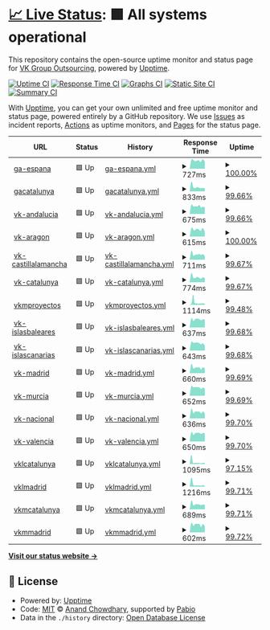 # [📈 Live Status](https://vkgroupoutsourcing.github.io/monitor): <!--live status--> **🟩 All systems operational**

This repository contains the open-source uptime monitor and status page for [VK Group Outsourcing](https://www.vkgroupoutsourcing.com), powered by [Upptime](https://github.com/upptime/upptime).

[![Uptime CI](https://github.com/vkgroupoutsourcing/monitor/workflows/Uptime%20CI/badge.svg)](https://github.com/vkgroupoutsourcing/monitor/actions?query=workflow%3A%22Uptime+CI%22)
[![Response Time CI](https://github.com/vkgroupoutsourcing/monitor/workflows/Response%20Time%20CI/badge.svg)](https://github.com/vkgroupoutsourcing/monitor/actions?query=workflow%3A%22Response+Time+CI%22)
[![Graphs CI](https://github.com/vkgroupoutsourcing/monitor/workflows/Graphs%20CI/badge.svg)](https://github.com/vkgroupoutsourcing/monitor/actions?query=workflow%3A%22Graphs+CI%22)
[![Static Site CI](https://github.com/vkgroupoutsourcing/monitor/workflows/Static%20Site%20CI/badge.svg)](https://github.com/vkgroupoutsourcing/monitor/actions?query=workflow%3A%22Static+Site+CI%22)
[![Summary CI](https://github.com/vkgroupoutsourcing/monitor/workflows/Summary%20CI/badge.svg)](https://github.com/vkgroupoutsourcing/monitor/actions?query=workflow%3A%22Summary+CI%22)

With [Upptime](https://upptime.js.org), you can get your own unlimited and free uptime monitor and status page, powered entirely by a GitHub repository. We use [Issues](https://github.com/vkgroupoutsourcing/monitor/issues) as incident reports, [Actions](https://github.com/vkgroupoutsourcing/monitor/actions) as uptime monitors, and [Pages](https://vkgroupoutsourcing.github.io/monitor) for the status page.

<!--start: status pages-->
<!-- This summary is generated by Upptime (https://github.com/upptime/upptime) -->
<!-- Do not edit this manually, your changes will be overwritten -->
<!-- prettier-ignore -->
| URL | Status | History | Response Time | Uptime |
| --- | ------ | ------- | ------------- | ------ |
| <img alt="" src="https://icons.duckduckgo.com/ip3/vkgroup.ga-espana.es.ico" height="13"> [ga-espana](https://vkgroup.ga-espana.es) | 🟩 Up | [ga-espana.yml](https://github.com/vkgroupoutsourcing/monitor/commits/HEAD/history/ga-espana.yml) | <details><summary><img alt="Response time graph" src="./graphs/ga-espana/response-time-week.png" height="20"> 727ms</summary><br><a href="https://vkgroupoutsourcing.github.io/monitor/history/ga-espana"><img alt="Response time 764" src="https://img.shields.io/endpoint?url=https%3A%2F%2Fraw.githubusercontent.com%2Fvkgroupoutsourcing%2Fmonitor%2FHEAD%2Fapi%2Fga-espana%2Fresponse-time.json"></a><br><a href="https://vkgroupoutsourcing.github.io/monitor/history/ga-espana"><img alt="24-hour response time 635" src="https://img.shields.io/endpoint?url=https%3A%2F%2Fraw.githubusercontent.com%2Fvkgroupoutsourcing%2Fmonitor%2FHEAD%2Fapi%2Fga-espana%2Fresponse-time-day.json"></a><br><a href="https://vkgroupoutsourcing.github.io/monitor/history/ga-espana"><img alt="7-day response time 727" src="https://img.shields.io/endpoint?url=https%3A%2F%2Fraw.githubusercontent.com%2Fvkgroupoutsourcing%2Fmonitor%2FHEAD%2Fapi%2Fga-espana%2Fresponse-time-week.json"></a><br><a href="https://vkgroupoutsourcing.github.io/monitor/history/ga-espana"><img alt="30-day response time 749" src="https://img.shields.io/endpoint?url=https%3A%2F%2Fraw.githubusercontent.com%2Fvkgroupoutsourcing%2Fmonitor%2FHEAD%2Fapi%2Fga-espana%2Fresponse-time-month.json"></a><br><a href="https://vkgroupoutsourcing.github.io/monitor/history/ga-espana"><img alt="1-year response time 764" src="https://img.shields.io/endpoint?url=https%3A%2F%2Fraw.githubusercontent.com%2Fvkgroupoutsourcing%2Fmonitor%2FHEAD%2Fapi%2Fga-espana%2Fresponse-time-year.json"></a></details> | <details><summary><a href="https://vkgroupoutsourcing.github.io/monitor/history/ga-espana">100.00%</a></summary><a href="https://vkgroupoutsourcing.github.io/monitor/history/ga-espana"><img alt="All-time uptime 100.00%" src="https://img.shields.io/endpoint?url=https%3A%2F%2Fraw.githubusercontent.com%2Fvkgroupoutsourcing%2Fmonitor%2FHEAD%2Fapi%2Fga-espana%2Fuptime.json"></a><br><a href="https://vkgroupoutsourcing.github.io/monitor/history/ga-espana"><img alt="24-hour uptime 100.00%" src="https://img.shields.io/endpoint?url=https%3A%2F%2Fraw.githubusercontent.com%2Fvkgroupoutsourcing%2Fmonitor%2FHEAD%2Fapi%2Fga-espana%2Fuptime-day.json"></a><br><a href="https://vkgroupoutsourcing.github.io/monitor/history/ga-espana"><img alt="7-day uptime 100.00%" src="https://img.shields.io/endpoint?url=https%3A%2F%2Fraw.githubusercontent.com%2Fvkgroupoutsourcing%2Fmonitor%2FHEAD%2Fapi%2Fga-espana%2Fuptime-week.json"></a><br><a href="https://vkgroupoutsourcing.github.io/monitor/history/ga-espana"><img alt="30-day uptime 100.00%" src="https://img.shields.io/endpoint?url=https%3A%2F%2Fraw.githubusercontent.com%2Fvkgroupoutsourcing%2Fmonitor%2FHEAD%2Fapi%2Fga-espana%2Fuptime-month.json"></a><br><a href="https://vkgroupoutsourcing.github.io/monitor/history/ga-espana"><img alt="1-year uptime 100.00%" src="https://img.shields.io/endpoint?url=https%3A%2F%2Fraw.githubusercontent.com%2Fvkgroupoutsourcing%2Fmonitor%2FHEAD%2Fapi%2Fga-espana%2Fuptime-year.json"></a></details>
| <img alt="" src="https://icons.duckduckgo.com/ip3/vkgroup.gacatalunya.es.ico" height="13"> [gacatalunya](https://vkgroup.gacatalunya.es) | 🟩 Up | [gacatalunya.yml](https://github.com/vkgroupoutsourcing/monitor/commits/HEAD/history/gacatalunya.yml) | <details><summary><img alt="Response time graph" src="./graphs/gacatalunya/response-time-week.png" height="20"> 833ms</summary><br><a href="https://vkgroupoutsourcing.github.io/monitor/history/gacatalunya"><img alt="Response time 682" src="https://img.shields.io/endpoint?url=https%3A%2F%2Fraw.githubusercontent.com%2Fvkgroupoutsourcing%2Fmonitor%2FHEAD%2Fapi%2Fgacatalunya%2Fresponse-time.json"></a><br><a href="https://vkgroupoutsourcing.github.io/monitor/history/gacatalunya"><img alt="24-hour response time 574" src="https://img.shields.io/endpoint?url=https%3A%2F%2Fraw.githubusercontent.com%2Fvkgroupoutsourcing%2Fmonitor%2FHEAD%2Fapi%2Fgacatalunya%2Fresponse-time-day.json"></a><br><a href="https://vkgroupoutsourcing.github.io/monitor/history/gacatalunya"><img alt="7-day response time 833" src="https://img.shields.io/endpoint?url=https%3A%2F%2Fraw.githubusercontent.com%2Fvkgroupoutsourcing%2Fmonitor%2FHEAD%2Fapi%2Fgacatalunya%2Fresponse-time-week.json"></a><br><a href="https://vkgroupoutsourcing.github.io/monitor/history/gacatalunya"><img alt="30-day response time 671" src="https://img.shields.io/endpoint?url=https%3A%2F%2Fraw.githubusercontent.com%2Fvkgroupoutsourcing%2Fmonitor%2FHEAD%2Fapi%2Fgacatalunya%2Fresponse-time-month.json"></a><br><a href="https://vkgroupoutsourcing.github.io/monitor/history/gacatalunya"><img alt="1-year response time 682" src="https://img.shields.io/endpoint?url=https%3A%2F%2Fraw.githubusercontent.com%2Fvkgroupoutsourcing%2Fmonitor%2FHEAD%2Fapi%2Fgacatalunya%2Fresponse-time-year.json"></a></details> | <details><summary><a href="https://vkgroupoutsourcing.github.io/monitor/history/gacatalunya">99.66%</a></summary><a href="https://vkgroupoutsourcing.github.io/monitor/history/gacatalunya"><img alt="All-time uptime 93.04%" src="https://img.shields.io/endpoint?url=https%3A%2F%2Fraw.githubusercontent.com%2Fvkgroupoutsourcing%2Fmonitor%2FHEAD%2Fapi%2Fgacatalunya%2Fuptime.json"></a><br><a href="https://vkgroupoutsourcing.github.io/monitor/history/gacatalunya"><img alt="24-hour uptime 100.00%" src="https://img.shields.io/endpoint?url=https%3A%2F%2Fraw.githubusercontent.com%2Fvkgroupoutsourcing%2Fmonitor%2FHEAD%2Fapi%2Fgacatalunya%2Fuptime-day.json"></a><br><a href="https://vkgroupoutsourcing.github.io/monitor/history/gacatalunya"><img alt="7-day uptime 99.66%" src="https://img.shields.io/endpoint?url=https%3A%2F%2Fraw.githubusercontent.com%2Fvkgroupoutsourcing%2Fmonitor%2FHEAD%2Fapi%2Fgacatalunya%2Fuptime-week.json"></a><br><a href="https://vkgroupoutsourcing.github.io/monitor/history/gacatalunya"><img alt="30-day uptime 99.92%" src="https://img.shields.io/endpoint?url=https%3A%2F%2Fraw.githubusercontent.com%2Fvkgroupoutsourcing%2Fmonitor%2FHEAD%2Fapi%2Fgacatalunya%2Fuptime-month.json"></a><br><a href="https://vkgroupoutsourcing.github.io/monitor/history/gacatalunya"><img alt="1-year uptime 93.04%" src="https://img.shields.io/endpoint?url=https%3A%2F%2Fraw.githubusercontent.com%2Fvkgroupoutsourcing%2Fmonitor%2FHEAD%2Fapi%2Fgacatalunya%2Fuptime-year.json"></a></details>
| <img alt="" src="https://icons.duckduckgo.com/ip3/vkgroup.vk-andalucia.es.ico" height="13"> [vk-andalucia](https://vkgroup.vk-andalucia.es) | 🟩 Up | [vk-andalucia.yml](https://github.com/vkgroupoutsourcing/monitor/commits/HEAD/history/vk-andalucia.yml) | <details><summary><img alt="Response time graph" src="./graphs/vk-andalucia/response-time-week.png" height="20"> 675ms</summary><br><a href="https://vkgroupoutsourcing.github.io/monitor/history/vk-andalucia"><img alt="Response time 662" src="https://img.shields.io/endpoint?url=https%3A%2F%2Fraw.githubusercontent.com%2Fvkgroupoutsourcing%2Fmonitor%2FHEAD%2Fapi%2Fvk-andalucia%2Fresponse-time.json"></a><br><a href="https://vkgroupoutsourcing.github.io/monitor/history/vk-andalucia"><img alt="24-hour response time 567" src="https://img.shields.io/endpoint?url=https%3A%2F%2Fraw.githubusercontent.com%2Fvkgroupoutsourcing%2Fmonitor%2FHEAD%2Fapi%2Fvk-andalucia%2Fresponse-time-day.json"></a><br><a href="https://vkgroupoutsourcing.github.io/monitor/history/vk-andalucia"><img alt="7-day response time 675" src="https://img.shields.io/endpoint?url=https%3A%2F%2Fraw.githubusercontent.com%2Fvkgroupoutsourcing%2Fmonitor%2FHEAD%2Fapi%2Fvk-andalucia%2Fresponse-time-week.json"></a><br><a href="https://vkgroupoutsourcing.github.io/monitor/history/vk-andalucia"><img alt="30-day response time 608" src="https://img.shields.io/endpoint?url=https%3A%2F%2Fraw.githubusercontent.com%2Fvkgroupoutsourcing%2Fmonitor%2FHEAD%2Fapi%2Fvk-andalucia%2Fresponse-time-month.json"></a><br><a href="https://vkgroupoutsourcing.github.io/monitor/history/vk-andalucia"><img alt="1-year response time 662" src="https://img.shields.io/endpoint?url=https%3A%2F%2Fraw.githubusercontent.com%2Fvkgroupoutsourcing%2Fmonitor%2FHEAD%2Fapi%2Fvk-andalucia%2Fresponse-time-year.json"></a></details> | <details><summary><a href="https://vkgroupoutsourcing.github.io/monitor/history/vk-andalucia">99.66%</a></summary><a href="https://vkgroupoutsourcing.github.io/monitor/history/vk-andalucia"><img alt="All-time uptime 93.07%" src="https://img.shields.io/endpoint?url=https%3A%2F%2Fraw.githubusercontent.com%2Fvkgroupoutsourcing%2Fmonitor%2FHEAD%2Fapi%2Fvk-andalucia%2Fuptime.json"></a><br><a href="https://vkgroupoutsourcing.github.io/monitor/history/vk-andalucia"><img alt="24-hour uptime 100.00%" src="https://img.shields.io/endpoint?url=https%3A%2F%2Fraw.githubusercontent.com%2Fvkgroupoutsourcing%2Fmonitor%2FHEAD%2Fapi%2Fvk-andalucia%2Fuptime-day.json"></a><br><a href="https://vkgroupoutsourcing.github.io/monitor/history/vk-andalucia"><img alt="7-day uptime 99.66%" src="https://img.shields.io/endpoint?url=https%3A%2F%2Fraw.githubusercontent.com%2Fvkgroupoutsourcing%2Fmonitor%2FHEAD%2Fapi%2Fvk-andalucia%2Fuptime-week.json"></a><br><a href="https://vkgroupoutsourcing.github.io/monitor/history/vk-andalucia"><img alt="30-day uptime 99.92%" src="https://img.shields.io/endpoint?url=https%3A%2F%2Fraw.githubusercontent.com%2Fvkgroupoutsourcing%2Fmonitor%2FHEAD%2Fapi%2Fvk-andalucia%2Fuptime-month.json"></a><br><a href="https://vkgroupoutsourcing.github.io/monitor/history/vk-andalucia"><img alt="1-year uptime 93.07%" src="https://img.shields.io/endpoint?url=https%3A%2F%2Fraw.githubusercontent.com%2Fvkgroupoutsourcing%2Fmonitor%2FHEAD%2Fapi%2Fvk-andalucia%2Fuptime-year.json"></a></details>
| <img alt="" src="https://icons.duckduckgo.com/ip3/vkgroup.vk-aragon.es.ico" height="13"> [vk-aragon](https://vkgroup.vk-aragon.es) | 🟩 Up | [vk-aragon.yml](https://github.com/vkgroupoutsourcing/monitor/commits/HEAD/history/vk-aragon.yml) | <details><summary><img alt="Response time graph" src="./graphs/vk-aragon/response-time-week.png" height="20"> 615ms</summary><br><a href="https://vkgroupoutsourcing.github.io/monitor/history/vk-aragon"><img alt="Response time 691" src="https://img.shields.io/endpoint?url=https%3A%2F%2Fraw.githubusercontent.com%2Fvkgroupoutsourcing%2Fmonitor%2FHEAD%2Fapi%2Fvk-aragon%2Fresponse-time.json"></a><br><a href="https://vkgroupoutsourcing.github.io/monitor/history/vk-aragon"><img alt="24-hour response time 406" src="https://img.shields.io/endpoint?url=https%3A%2F%2Fraw.githubusercontent.com%2Fvkgroupoutsourcing%2Fmonitor%2FHEAD%2Fapi%2Fvk-aragon%2Fresponse-time-day.json"></a><br><a href="https://vkgroupoutsourcing.github.io/monitor/history/vk-aragon"><img alt="7-day response time 615" src="https://img.shields.io/endpoint?url=https%3A%2F%2Fraw.githubusercontent.com%2Fvkgroupoutsourcing%2Fmonitor%2FHEAD%2Fapi%2Fvk-aragon%2Fresponse-time-week.json"></a><br><a href="https://vkgroupoutsourcing.github.io/monitor/history/vk-aragon"><img alt="30-day response time 588" src="https://img.shields.io/endpoint?url=https%3A%2F%2Fraw.githubusercontent.com%2Fvkgroupoutsourcing%2Fmonitor%2FHEAD%2Fapi%2Fvk-aragon%2Fresponse-time-month.json"></a><br><a href="https://vkgroupoutsourcing.github.io/monitor/history/vk-aragon"><img alt="1-year response time 691" src="https://img.shields.io/endpoint?url=https%3A%2F%2Fraw.githubusercontent.com%2Fvkgroupoutsourcing%2Fmonitor%2FHEAD%2Fapi%2Fvk-aragon%2Fresponse-time-year.json"></a></details> | <details><summary><a href="https://vkgroupoutsourcing.github.io/monitor/history/vk-aragon">100.00%</a></summary><a href="https://vkgroupoutsourcing.github.io/monitor/history/vk-aragon"><img alt="All-time uptime 100.00%" src="https://img.shields.io/endpoint?url=https%3A%2F%2Fraw.githubusercontent.com%2Fvkgroupoutsourcing%2Fmonitor%2FHEAD%2Fapi%2Fvk-aragon%2Fuptime.json"></a><br><a href="https://vkgroupoutsourcing.github.io/monitor/history/vk-aragon"><img alt="24-hour uptime 100.00%" src="https://img.shields.io/endpoint?url=https%3A%2F%2Fraw.githubusercontent.com%2Fvkgroupoutsourcing%2Fmonitor%2FHEAD%2Fapi%2Fvk-aragon%2Fuptime-day.json"></a><br><a href="https://vkgroupoutsourcing.github.io/monitor/history/vk-aragon"><img alt="7-day uptime 100.00%" src="https://img.shields.io/endpoint?url=https%3A%2F%2Fraw.githubusercontent.com%2Fvkgroupoutsourcing%2Fmonitor%2FHEAD%2Fapi%2Fvk-aragon%2Fuptime-week.json"></a><br><a href="https://vkgroupoutsourcing.github.io/monitor/history/vk-aragon"><img alt="30-day uptime 100.00%" src="https://img.shields.io/endpoint?url=https%3A%2F%2Fraw.githubusercontent.com%2Fvkgroupoutsourcing%2Fmonitor%2FHEAD%2Fapi%2Fvk-aragon%2Fuptime-month.json"></a><br><a href="https://vkgroupoutsourcing.github.io/monitor/history/vk-aragon"><img alt="1-year uptime 100.00%" src="https://img.shields.io/endpoint?url=https%3A%2F%2Fraw.githubusercontent.com%2Fvkgroupoutsourcing%2Fmonitor%2FHEAD%2Fapi%2Fvk-aragon%2Fuptime-year.json"></a></details>
| <img alt="" src="https://icons.duckduckgo.com/ip3/vkgroup.vk-castillalamancha.es.ico" height="13"> [vk-castillalamancha](https://vkgroup.vk-castillalamancha.es) | 🟩 Up | [vk-castillalamancha.yml](https://github.com/vkgroupoutsourcing/monitor/commits/HEAD/history/vk-castillalamancha.yml) | <details><summary><img alt="Response time graph" src="./graphs/vk-castillalamancha/response-time-week.png" height="20"> 711ms</summary><br><a href="https://vkgroupoutsourcing.github.io/monitor/history/vk-castillalamancha"><img alt="Response time 676" src="https://img.shields.io/endpoint?url=https%3A%2F%2Fraw.githubusercontent.com%2Fvkgroupoutsourcing%2Fmonitor%2FHEAD%2Fapi%2Fvk-castillalamancha%2Fresponse-time.json"></a><br><a href="https://vkgroupoutsourcing.github.io/monitor/history/vk-castillalamancha"><img alt="24-hour response time 411" src="https://img.shields.io/endpoint?url=https%3A%2F%2Fraw.githubusercontent.com%2Fvkgroupoutsourcing%2Fmonitor%2FHEAD%2Fapi%2Fvk-castillalamancha%2Fresponse-time-day.json"></a><br><a href="https://vkgroupoutsourcing.github.io/monitor/history/vk-castillalamancha"><img alt="7-day response time 711" src="https://img.shields.io/endpoint?url=https%3A%2F%2Fraw.githubusercontent.com%2Fvkgroupoutsourcing%2Fmonitor%2FHEAD%2Fapi%2Fvk-castillalamancha%2Fresponse-time-week.json"></a><br><a href="https://vkgroupoutsourcing.github.io/monitor/history/vk-castillalamancha"><img alt="30-day response time 613" src="https://img.shields.io/endpoint?url=https%3A%2F%2Fraw.githubusercontent.com%2Fvkgroupoutsourcing%2Fmonitor%2FHEAD%2Fapi%2Fvk-castillalamancha%2Fresponse-time-month.json"></a><br><a href="https://vkgroupoutsourcing.github.io/monitor/history/vk-castillalamancha"><img alt="1-year response time 676" src="https://img.shields.io/endpoint?url=https%3A%2F%2Fraw.githubusercontent.com%2Fvkgroupoutsourcing%2Fmonitor%2FHEAD%2Fapi%2Fvk-castillalamancha%2Fresponse-time-year.json"></a></details> | <details><summary><a href="https://vkgroupoutsourcing.github.io/monitor/history/vk-castillalamancha">99.67%</a></summary><a href="https://vkgroupoutsourcing.github.io/monitor/history/vk-castillalamancha"><img alt="All-time uptime 93.07%" src="https://img.shields.io/endpoint?url=https%3A%2F%2Fraw.githubusercontent.com%2Fvkgroupoutsourcing%2Fmonitor%2FHEAD%2Fapi%2Fvk-castillalamancha%2Fuptime.json"></a><br><a href="https://vkgroupoutsourcing.github.io/monitor/history/vk-castillalamancha"><img alt="24-hour uptime 100.00%" src="https://img.shields.io/endpoint?url=https%3A%2F%2Fraw.githubusercontent.com%2Fvkgroupoutsourcing%2Fmonitor%2FHEAD%2Fapi%2Fvk-castillalamancha%2Fuptime-day.json"></a><br><a href="https://vkgroupoutsourcing.github.io/monitor/history/vk-castillalamancha"><img alt="7-day uptime 99.67%" src="https://img.shields.io/endpoint?url=https%3A%2F%2Fraw.githubusercontent.com%2Fvkgroupoutsourcing%2Fmonitor%2FHEAD%2Fapi%2Fvk-castillalamancha%2Fuptime-week.json"></a><br><a href="https://vkgroupoutsourcing.github.io/monitor/history/vk-castillalamancha"><img alt="30-day uptime 99.92%" src="https://img.shields.io/endpoint?url=https%3A%2F%2Fraw.githubusercontent.com%2Fvkgroupoutsourcing%2Fmonitor%2FHEAD%2Fapi%2Fvk-castillalamancha%2Fuptime-month.json"></a><br><a href="https://vkgroupoutsourcing.github.io/monitor/history/vk-castillalamancha"><img alt="1-year uptime 93.07%" src="https://img.shields.io/endpoint?url=https%3A%2F%2Fraw.githubusercontent.com%2Fvkgroupoutsourcing%2Fmonitor%2FHEAD%2Fapi%2Fvk-castillalamancha%2Fuptime-year.json"></a></details>
| <img alt="" src="https://icons.duckduckgo.com/ip3/vkgroup.vk-catalunya.es.ico" height="13"> [vk-catalunya](https://vkgroup.vk-catalunya.es) | 🟩 Up | [vk-catalunya.yml](https://github.com/vkgroupoutsourcing/monitor/commits/HEAD/history/vk-catalunya.yml) | <details><summary><img alt="Response time graph" src="./graphs/vk-catalunya/response-time-week.png" height="20"> 774ms</summary><br><a href="https://vkgroupoutsourcing.github.io/monitor/history/vk-catalunya"><img alt="Response time 686" src="https://img.shields.io/endpoint?url=https%3A%2F%2Fraw.githubusercontent.com%2Fvkgroupoutsourcing%2Fmonitor%2FHEAD%2Fapi%2Fvk-catalunya%2Fresponse-time.json"></a><br><a href="https://vkgroupoutsourcing.github.io/monitor/history/vk-catalunya"><img alt="24-hour response time 582" src="https://img.shields.io/endpoint?url=https%3A%2F%2Fraw.githubusercontent.com%2Fvkgroupoutsourcing%2Fmonitor%2FHEAD%2Fapi%2Fvk-catalunya%2Fresponse-time-day.json"></a><br><a href="https://vkgroupoutsourcing.github.io/monitor/history/vk-catalunya"><img alt="7-day response time 774" src="https://img.shields.io/endpoint?url=https%3A%2F%2Fraw.githubusercontent.com%2Fvkgroupoutsourcing%2Fmonitor%2FHEAD%2Fapi%2Fvk-catalunya%2Fresponse-time-week.json"></a><br><a href="https://vkgroupoutsourcing.github.io/monitor/history/vk-catalunya"><img alt="30-day response time 626" src="https://img.shields.io/endpoint?url=https%3A%2F%2Fraw.githubusercontent.com%2Fvkgroupoutsourcing%2Fmonitor%2FHEAD%2Fapi%2Fvk-catalunya%2Fresponse-time-month.json"></a><br><a href="https://vkgroupoutsourcing.github.io/monitor/history/vk-catalunya"><img alt="1-year response time 686" src="https://img.shields.io/endpoint?url=https%3A%2F%2Fraw.githubusercontent.com%2Fvkgroupoutsourcing%2Fmonitor%2FHEAD%2Fapi%2Fvk-catalunya%2Fresponse-time-year.json"></a></details> | <details><summary><a href="https://vkgroupoutsourcing.github.io/monitor/history/vk-catalunya">99.67%</a></summary><a href="https://vkgroupoutsourcing.github.io/monitor/history/vk-catalunya"><img alt="All-time uptime 95.82%" src="https://img.shields.io/endpoint?url=https%3A%2F%2Fraw.githubusercontent.com%2Fvkgroupoutsourcing%2Fmonitor%2FHEAD%2Fapi%2Fvk-catalunya%2Fuptime.json"></a><br><a href="https://vkgroupoutsourcing.github.io/monitor/history/vk-catalunya"><img alt="24-hour uptime 100.00%" src="https://img.shields.io/endpoint?url=https%3A%2F%2Fraw.githubusercontent.com%2Fvkgroupoutsourcing%2Fmonitor%2FHEAD%2Fapi%2Fvk-catalunya%2Fuptime-day.json"></a><br><a href="https://vkgroupoutsourcing.github.io/monitor/history/vk-catalunya"><img alt="7-day uptime 99.67%" src="https://img.shields.io/endpoint?url=https%3A%2F%2Fraw.githubusercontent.com%2Fvkgroupoutsourcing%2Fmonitor%2FHEAD%2Fapi%2Fvk-catalunya%2Fuptime-week.json"></a><br><a href="https://vkgroupoutsourcing.github.io/monitor/history/vk-catalunya"><img alt="30-day uptime 99.59%" src="https://img.shields.io/endpoint?url=https%3A%2F%2Fraw.githubusercontent.com%2Fvkgroupoutsourcing%2Fmonitor%2FHEAD%2Fapi%2Fvk-catalunya%2Fuptime-month.json"></a><br><a href="https://vkgroupoutsourcing.github.io/monitor/history/vk-catalunya"><img alt="1-year uptime 95.82%" src="https://img.shields.io/endpoint?url=https%3A%2F%2Fraw.githubusercontent.com%2Fvkgroupoutsourcing%2Fmonitor%2FHEAD%2Fapi%2Fvk-catalunya%2Fuptime-year.json"></a></details>
| <img alt="" src="https://icons.duckduckgo.com/ip3/vkgroup.vkmproyectos.es.ico" height="13"> [vkmproyectos](https://vkgroup.vkmproyectos.es) | 🟩 Up | [vkmproyectos.yml](https://github.com/vkgroupoutsourcing/monitor/commits/HEAD/history/vkmproyectos.yml) | <details><summary><img alt="Response time graph" src="./graphs/vkmproyectos/response-time-week.png" height="20"> 1114ms</summary><br><a href="https://vkgroupoutsourcing.github.io/monitor/history/vkmproyectos"><img alt="Response time 674" src="https://img.shields.io/endpoint?url=https%3A%2F%2Fraw.githubusercontent.com%2Fvkgroupoutsourcing%2Fmonitor%2FHEAD%2Fapi%2Fvkmproyectos%2Fresponse-time.json"></a><br><a href="https://vkgroupoutsourcing.github.io/monitor/history/vkmproyectos"><img alt="24-hour response time 494" src="https://img.shields.io/endpoint?url=https%3A%2F%2Fraw.githubusercontent.com%2Fvkgroupoutsourcing%2Fmonitor%2FHEAD%2Fapi%2Fvkmproyectos%2Fresponse-time-day.json"></a><br><a href="https://vkgroupoutsourcing.github.io/monitor/history/vkmproyectos"><img alt="7-day response time 1114" src="https://img.shields.io/endpoint?url=https%3A%2F%2Fraw.githubusercontent.com%2Fvkgroupoutsourcing%2Fmonitor%2FHEAD%2Fapi%2Fvkmproyectos%2Fresponse-time-week.json"></a><br><a href="https://vkgroupoutsourcing.github.io/monitor/history/vkmproyectos"><img alt="30-day response time 683" src="https://img.shields.io/endpoint?url=https%3A%2F%2Fraw.githubusercontent.com%2Fvkgroupoutsourcing%2Fmonitor%2FHEAD%2Fapi%2Fvkmproyectos%2Fresponse-time-month.json"></a><br><a href="https://vkgroupoutsourcing.github.io/monitor/history/vkmproyectos"><img alt="1-year response time 674" src="https://img.shields.io/endpoint?url=https%3A%2F%2Fraw.githubusercontent.com%2Fvkgroupoutsourcing%2Fmonitor%2FHEAD%2Fapi%2Fvkmproyectos%2Fresponse-time-year.json"></a></details> | <details><summary><a href="https://vkgroupoutsourcing.github.io/monitor/history/vkmproyectos">99.48%</a></summary><a href="https://vkgroupoutsourcing.github.io/monitor/history/vkmproyectos"><img alt="All-time uptime 99.01%" src="https://img.shields.io/endpoint?url=https%3A%2F%2Fraw.githubusercontent.com%2Fvkgroupoutsourcing%2Fmonitor%2FHEAD%2Fapi%2Fvkmproyectos%2Fuptime.json"></a><br><a href="https://vkgroupoutsourcing.github.io/monitor/history/vkmproyectos"><img alt="24-hour uptime 100.00%" src="https://img.shields.io/endpoint?url=https%3A%2F%2Fraw.githubusercontent.com%2Fvkgroupoutsourcing%2Fmonitor%2FHEAD%2Fapi%2Fvkmproyectos%2Fuptime-day.json"></a><br><a href="https://vkgroupoutsourcing.github.io/monitor/history/vkmproyectos"><img alt="7-day uptime 99.48%" src="https://img.shields.io/endpoint?url=https%3A%2F%2Fraw.githubusercontent.com%2Fvkgroupoutsourcing%2Fmonitor%2FHEAD%2Fapi%2Fvkmproyectos%2Fuptime-week.json"></a><br><a href="https://vkgroupoutsourcing.github.io/monitor/history/vkmproyectos"><img alt="30-day uptime 99.11%" src="https://img.shields.io/endpoint?url=https%3A%2F%2Fraw.githubusercontent.com%2Fvkgroupoutsourcing%2Fmonitor%2FHEAD%2Fapi%2Fvkmproyectos%2Fuptime-month.json"></a><br><a href="https://vkgroupoutsourcing.github.io/monitor/history/vkmproyectos"><img alt="1-year uptime 99.01%" src="https://img.shields.io/endpoint?url=https%3A%2F%2Fraw.githubusercontent.com%2Fvkgroupoutsourcing%2Fmonitor%2FHEAD%2Fapi%2Fvkmproyectos%2Fuptime-year.json"></a></details>
| <img alt="" src="https://icons.duckduckgo.com/ip3/vkgroup.vk-islasbaleares.es.ico" height="13"> [vk-islasbaleares](https://vkgroup.vk-islasbaleares.es) | 🟩 Up | [vk-islasbaleares.yml](https://github.com/vkgroupoutsourcing/monitor/commits/HEAD/history/vk-islasbaleares.yml) | <details><summary><img alt="Response time graph" src="./graphs/vk-islasbaleares/response-time-week.png" height="20"> 637ms</summary><br><a href="https://vkgroupoutsourcing.github.io/monitor/history/vk-islasbaleares"><img alt="Response time 677" src="https://img.shields.io/endpoint?url=https%3A%2F%2Fraw.githubusercontent.com%2Fvkgroupoutsourcing%2Fmonitor%2FHEAD%2Fapi%2Fvk-islasbaleares%2Fresponse-time.json"></a><br><a href="https://vkgroupoutsourcing.github.io/monitor/history/vk-islasbaleares"><img alt="24-hour response time 616" src="https://img.shields.io/endpoint?url=https%3A%2F%2Fraw.githubusercontent.com%2Fvkgroupoutsourcing%2Fmonitor%2FHEAD%2Fapi%2Fvk-islasbaleares%2Fresponse-time-day.json"></a><br><a href="https://vkgroupoutsourcing.github.io/monitor/history/vk-islasbaleares"><img alt="7-day response time 637" src="https://img.shields.io/endpoint?url=https%3A%2F%2Fraw.githubusercontent.com%2Fvkgroupoutsourcing%2Fmonitor%2FHEAD%2Fapi%2Fvk-islasbaleares%2Fresponse-time-week.json"></a><br><a href="https://vkgroupoutsourcing.github.io/monitor/history/vk-islasbaleares"><img alt="30-day response time 599" src="https://img.shields.io/endpoint?url=https%3A%2F%2Fraw.githubusercontent.com%2Fvkgroupoutsourcing%2Fmonitor%2FHEAD%2Fapi%2Fvk-islasbaleares%2Fresponse-time-month.json"></a><br><a href="https://vkgroupoutsourcing.github.io/monitor/history/vk-islasbaleares"><img alt="1-year response time 677" src="https://img.shields.io/endpoint?url=https%3A%2F%2Fraw.githubusercontent.com%2Fvkgroupoutsourcing%2Fmonitor%2FHEAD%2Fapi%2Fvk-islasbaleares%2Fresponse-time-year.json"></a></details> | <details><summary><a href="https://vkgroupoutsourcing.github.io/monitor/history/vk-islasbaleares">99.68%</a></summary><a href="https://vkgroupoutsourcing.github.io/monitor/history/vk-islasbaleares"><img alt="All-time uptime 93.08%" src="https://img.shields.io/endpoint?url=https%3A%2F%2Fraw.githubusercontent.com%2Fvkgroupoutsourcing%2Fmonitor%2FHEAD%2Fapi%2Fvk-islasbaleares%2Fuptime.json"></a><br><a href="https://vkgroupoutsourcing.github.io/monitor/history/vk-islasbaleares"><img alt="24-hour uptime 100.00%" src="https://img.shields.io/endpoint?url=https%3A%2F%2Fraw.githubusercontent.com%2Fvkgroupoutsourcing%2Fmonitor%2FHEAD%2Fapi%2Fvk-islasbaleares%2Fuptime-day.json"></a><br><a href="https://vkgroupoutsourcing.github.io/monitor/history/vk-islasbaleares"><img alt="7-day uptime 99.68%" src="https://img.shields.io/endpoint?url=https%3A%2F%2Fraw.githubusercontent.com%2Fvkgroupoutsourcing%2Fmonitor%2FHEAD%2Fapi%2Fvk-islasbaleares%2Fuptime-week.json"></a><br><a href="https://vkgroupoutsourcing.github.io/monitor/history/vk-islasbaleares"><img alt="30-day uptime 99.93%" src="https://img.shields.io/endpoint?url=https%3A%2F%2Fraw.githubusercontent.com%2Fvkgroupoutsourcing%2Fmonitor%2FHEAD%2Fapi%2Fvk-islasbaleares%2Fuptime-month.json"></a><br><a href="https://vkgroupoutsourcing.github.io/monitor/history/vk-islasbaleares"><img alt="1-year uptime 93.08%" src="https://img.shields.io/endpoint?url=https%3A%2F%2Fraw.githubusercontent.com%2Fvkgroupoutsourcing%2Fmonitor%2FHEAD%2Fapi%2Fvk-islasbaleares%2Fuptime-year.json"></a></details>
| <img alt="" src="https://icons.duckduckgo.com/ip3/vkgroup.vk-islascanarias.es.ico" height="13"> [vk-islascanarias](https://vkgroup.vk-islascanarias.es) | 🟩 Up | [vk-islascanarias.yml](https://github.com/vkgroupoutsourcing/monitor/commits/HEAD/history/vk-islascanarias.yml) | <details><summary><img alt="Response time graph" src="./graphs/vk-islascanarias/response-time-week.png" height="20"> 643ms</summary><br><a href="https://vkgroupoutsourcing.github.io/monitor/history/vk-islascanarias"><img alt="Response time 660" src="https://img.shields.io/endpoint?url=https%3A%2F%2Fraw.githubusercontent.com%2Fvkgroupoutsourcing%2Fmonitor%2FHEAD%2Fapi%2Fvk-islascanarias%2Fresponse-time.json"></a><br><a href="https://vkgroupoutsourcing.github.io/monitor/history/vk-islascanarias"><img alt="24-hour response time 405" src="https://img.shields.io/endpoint?url=https%3A%2F%2Fraw.githubusercontent.com%2Fvkgroupoutsourcing%2Fmonitor%2FHEAD%2Fapi%2Fvk-islascanarias%2Fresponse-time-day.json"></a><br><a href="https://vkgroupoutsourcing.github.io/monitor/history/vk-islascanarias"><img alt="7-day response time 643" src="https://img.shields.io/endpoint?url=https%3A%2F%2Fraw.githubusercontent.com%2Fvkgroupoutsourcing%2Fmonitor%2FHEAD%2Fapi%2Fvk-islascanarias%2Fresponse-time-week.json"></a><br><a href="https://vkgroupoutsourcing.github.io/monitor/history/vk-islascanarias"><img alt="30-day response time 592" src="https://img.shields.io/endpoint?url=https%3A%2F%2Fraw.githubusercontent.com%2Fvkgroupoutsourcing%2Fmonitor%2FHEAD%2Fapi%2Fvk-islascanarias%2Fresponse-time-month.json"></a><br><a href="https://vkgroupoutsourcing.github.io/monitor/history/vk-islascanarias"><img alt="1-year response time 660" src="https://img.shields.io/endpoint?url=https%3A%2F%2Fraw.githubusercontent.com%2Fvkgroupoutsourcing%2Fmonitor%2FHEAD%2Fapi%2Fvk-islascanarias%2Fresponse-time-year.json"></a></details> | <details><summary><a href="https://vkgroupoutsourcing.github.io/monitor/history/vk-islascanarias">99.68%</a></summary><a href="https://vkgroupoutsourcing.github.io/monitor/history/vk-islascanarias"><img alt="All-time uptime 93.09%" src="https://img.shields.io/endpoint?url=https%3A%2F%2Fraw.githubusercontent.com%2Fvkgroupoutsourcing%2Fmonitor%2FHEAD%2Fapi%2Fvk-islascanarias%2Fuptime.json"></a><br><a href="https://vkgroupoutsourcing.github.io/monitor/history/vk-islascanarias"><img alt="24-hour uptime 100.00%" src="https://img.shields.io/endpoint?url=https%3A%2F%2Fraw.githubusercontent.com%2Fvkgroupoutsourcing%2Fmonitor%2FHEAD%2Fapi%2Fvk-islascanarias%2Fuptime-day.json"></a><br><a href="https://vkgroupoutsourcing.github.io/monitor/history/vk-islascanarias"><img alt="7-day uptime 99.68%" src="https://img.shields.io/endpoint?url=https%3A%2F%2Fraw.githubusercontent.com%2Fvkgroupoutsourcing%2Fmonitor%2FHEAD%2Fapi%2Fvk-islascanarias%2Fuptime-week.json"></a><br><a href="https://vkgroupoutsourcing.github.io/monitor/history/vk-islascanarias"><img alt="30-day uptime 99.93%" src="https://img.shields.io/endpoint?url=https%3A%2F%2Fraw.githubusercontent.com%2Fvkgroupoutsourcing%2Fmonitor%2FHEAD%2Fapi%2Fvk-islascanarias%2Fuptime-month.json"></a><br><a href="https://vkgroupoutsourcing.github.io/monitor/history/vk-islascanarias"><img alt="1-year uptime 93.09%" src="https://img.shields.io/endpoint?url=https%3A%2F%2Fraw.githubusercontent.com%2Fvkgroupoutsourcing%2Fmonitor%2FHEAD%2Fapi%2Fvk-islascanarias%2Fuptime-year.json"></a></details>
| <img alt="" src="https://icons.duckduckgo.com/ip3/vkgroup.vk-madrid.es.ico" height="13"> [vk-madrid](https://vkgroup.vk-madrid.es) | 🟩 Up | [vk-madrid.yml](https://github.com/vkgroupoutsourcing/monitor/commits/HEAD/history/vk-madrid.yml) | <details><summary><img alt="Response time graph" src="./graphs/vk-madrid/response-time-week.png" height="20"> 660ms</summary><br><a href="https://vkgroupoutsourcing.github.io/monitor/history/vk-madrid"><img alt="Response time 625" src="https://img.shields.io/endpoint?url=https%3A%2F%2Fraw.githubusercontent.com%2Fvkgroupoutsourcing%2Fmonitor%2FHEAD%2Fapi%2Fvk-madrid%2Fresponse-time.json"></a><br><a href="https://vkgroupoutsourcing.github.io/monitor/history/vk-madrid"><img alt="24-hour response time 569" src="https://img.shields.io/endpoint?url=https%3A%2F%2Fraw.githubusercontent.com%2Fvkgroupoutsourcing%2Fmonitor%2FHEAD%2Fapi%2Fvk-madrid%2Fresponse-time-day.json"></a><br><a href="https://vkgroupoutsourcing.github.io/monitor/history/vk-madrid"><img alt="7-day response time 660" src="https://img.shields.io/endpoint?url=https%3A%2F%2Fraw.githubusercontent.com%2Fvkgroupoutsourcing%2Fmonitor%2FHEAD%2Fapi%2Fvk-madrid%2Fresponse-time-week.json"></a><br><a href="https://vkgroupoutsourcing.github.io/monitor/history/vk-madrid"><img alt="30-day response time 553" src="https://img.shields.io/endpoint?url=https%3A%2F%2Fraw.githubusercontent.com%2Fvkgroupoutsourcing%2Fmonitor%2FHEAD%2Fapi%2Fvk-madrid%2Fresponse-time-month.json"></a><br><a href="https://vkgroupoutsourcing.github.io/monitor/history/vk-madrid"><img alt="1-year response time 625" src="https://img.shields.io/endpoint?url=https%3A%2F%2Fraw.githubusercontent.com%2Fvkgroupoutsourcing%2Fmonitor%2FHEAD%2Fapi%2Fvk-madrid%2Fresponse-time-year.json"></a></details> | <details><summary><a href="https://vkgroupoutsourcing.github.io/monitor/history/vk-madrid">99.69%</a></summary><a href="https://vkgroupoutsourcing.github.io/monitor/history/vk-madrid"><img alt="All-time uptime 93.09%" src="https://img.shields.io/endpoint?url=https%3A%2F%2Fraw.githubusercontent.com%2Fvkgroupoutsourcing%2Fmonitor%2FHEAD%2Fapi%2Fvk-madrid%2Fuptime.json"></a><br><a href="https://vkgroupoutsourcing.github.io/monitor/history/vk-madrid"><img alt="24-hour uptime 100.00%" src="https://img.shields.io/endpoint?url=https%3A%2F%2Fraw.githubusercontent.com%2Fvkgroupoutsourcing%2Fmonitor%2FHEAD%2Fapi%2Fvk-madrid%2Fuptime-day.json"></a><br><a href="https://vkgroupoutsourcing.github.io/monitor/history/vk-madrid"><img alt="7-day uptime 99.69%" src="https://img.shields.io/endpoint?url=https%3A%2F%2Fraw.githubusercontent.com%2Fvkgroupoutsourcing%2Fmonitor%2FHEAD%2Fapi%2Fvk-madrid%2Fuptime-week.json"></a><br><a href="https://vkgroupoutsourcing.github.io/monitor/history/vk-madrid"><img alt="30-day uptime 99.93%" src="https://img.shields.io/endpoint?url=https%3A%2F%2Fraw.githubusercontent.com%2Fvkgroupoutsourcing%2Fmonitor%2FHEAD%2Fapi%2Fvk-madrid%2Fuptime-month.json"></a><br><a href="https://vkgroupoutsourcing.github.io/monitor/history/vk-madrid"><img alt="1-year uptime 93.09%" src="https://img.shields.io/endpoint?url=https%3A%2F%2Fraw.githubusercontent.com%2Fvkgroupoutsourcing%2Fmonitor%2FHEAD%2Fapi%2Fvk-madrid%2Fuptime-year.json"></a></details>
| <img alt="" src="https://icons.duckduckgo.com/ip3/vkgroup.vk-murcia.es.ico" height="13"> [vk-murcia](https://vkgroup.vk-murcia.es) | 🟩 Up | [vk-murcia.yml](https://github.com/vkgroupoutsourcing/monitor/commits/HEAD/history/vk-murcia.yml) | <details><summary><img alt="Response time graph" src="./graphs/vk-murcia/response-time-week.png" height="20"> 652ms</summary><br><a href="https://vkgroupoutsourcing.github.io/monitor/history/vk-murcia"><img alt="Response time 699" src="https://img.shields.io/endpoint?url=https%3A%2F%2Fraw.githubusercontent.com%2Fvkgroupoutsourcing%2Fmonitor%2FHEAD%2Fapi%2Fvk-murcia%2Fresponse-time.json"></a><br><a href="https://vkgroupoutsourcing.github.io/monitor/history/vk-murcia"><img alt="24-hour response time 567" src="https://img.shields.io/endpoint?url=https%3A%2F%2Fraw.githubusercontent.com%2Fvkgroupoutsourcing%2Fmonitor%2FHEAD%2Fapi%2Fvk-murcia%2Fresponse-time-day.json"></a><br><a href="https://vkgroupoutsourcing.github.io/monitor/history/vk-murcia"><img alt="7-day response time 652" src="https://img.shields.io/endpoint?url=https%3A%2F%2Fraw.githubusercontent.com%2Fvkgroupoutsourcing%2Fmonitor%2FHEAD%2Fapi%2Fvk-murcia%2Fresponse-time-week.json"></a><br><a href="https://vkgroupoutsourcing.github.io/monitor/history/vk-murcia"><img alt="30-day response time 700" src="https://img.shields.io/endpoint?url=https%3A%2F%2Fraw.githubusercontent.com%2Fvkgroupoutsourcing%2Fmonitor%2FHEAD%2Fapi%2Fvk-murcia%2Fresponse-time-month.json"></a><br><a href="https://vkgroupoutsourcing.github.io/monitor/history/vk-murcia"><img alt="1-year response time 699" src="https://img.shields.io/endpoint?url=https%3A%2F%2Fraw.githubusercontent.com%2Fvkgroupoutsourcing%2Fmonitor%2FHEAD%2Fapi%2Fvk-murcia%2Fresponse-time-year.json"></a></details> | <details><summary><a href="https://vkgroupoutsourcing.github.io/monitor/history/vk-murcia">99.69%</a></summary><a href="https://vkgroupoutsourcing.github.io/monitor/history/vk-murcia"><img alt="All-time uptime 93.10%" src="https://img.shields.io/endpoint?url=https%3A%2F%2Fraw.githubusercontent.com%2Fvkgroupoutsourcing%2Fmonitor%2FHEAD%2Fapi%2Fvk-murcia%2Fuptime.json"></a><br><a href="https://vkgroupoutsourcing.github.io/monitor/history/vk-murcia"><img alt="24-hour uptime 100.00%" src="https://img.shields.io/endpoint?url=https%3A%2F%2Fraw.githubusercontent.com%2Fvkgroupoutsourcing%2Fmonitor%2FHEAD%2Fapi%2Fvk-murcia%2Fuptime-day.json"></a><br><a href="https://vkgroupoutsourcing.github.io/monitor/history/vk-murcia"><img alt="7-day uptime 99.69%" src="https://img.shields.io/endpoint?url=https%3A%2F%2Fraw.githubusercontent.com%2Fvkgroupoutsourcing%2Fmonitor%2FHEAD%2Fapi%2Fvk-murcia%2Fuptime-week.json"></a><br><a href="https://vkgroupoutsourcing.github.io/monitor/history/vk-murcia"><img alt="30-day uptime 99.93%" src="https://img.shields.io/endpoint?url=https%3A%2F%2Fraw.githubusercontent.com%2Fvkgroupoutsourcing%2Fmonitor%2FHEAD%2Fapi%2Fvk-murcia%2Fuptime-month.json"></a><br><a href="https://vkgroupoutsourcing.github.io/monitor/history/vk-murcia"><img alt="1-year uptime 93.10%" src="https://img.shields.io/endpoint?url=https%3A%2F%2Fraw.githubusercontent.com%2Fvkgroupoutsourcing%2Fmonitor%2FHEAD%2Fapi%2Fvk-murcia%2Fuptime-year.json"></a></details>
| <img alt="" src="https://icons.duckduckgo.com/ip3/vkgroup.vk-nacional.es.ico" height="13"> [vk-nacional](https://vkgroup.vk-nacional.es) | 🟩 Up | [vk-nacional.yml](https://github.com/vkgroupoutsourcing/monitor/commits/HEAD/history/vk-nacional.yml) | <details><summary><img alt="Response time graph" src="./graphs/vk-nacional/response-time-week.png" height="20"> 636ms</summary><br><a href="https://vkgroupoutsourcing.github.io/monitor/history/vk-nacional"><img alt="Response time 617" src="https://img.shields.io/endpoint?url=https%3A%2F%2Fraw.githubusercontent.com%2Fvkgroupoutsourcing%2Fmonitor%2FHEAD%2Fapi%2Fvk-nacional%2Fresponse-time.json"></a><br><a href="https://vkgroupoutsourcing.github.io/monitor/history/vk-nacional"><img alt="24-hour response time 479" src="https://img.shields.io/endpoint?url=https%3A%2F%2Fraw.githubusercontent.com%2Fvkgroupoutsourcing%2Fmonitor%2FHEAD%2Fapi%2Fvk-nacional%2Fresponse-time-day.json"></a><br><a href="https://vkgroupoutsourcing.github.io/monitor/history/vk-nacional"><img alt="7-day response time 636" src="https://img.shields.io/endpoint?url=https%3A%2F%2Fraw.githubusercontent.com%2Fvkgroupoutsourcing%2Fmonitor%2FHEAD%2Fapi%2Fvk-nacional%2Fresponse-time-week.json"></a><br><a href="https://vkgroupoutsourcing.github.io/monitor/history/vk-nacional"><img alt="30-day response time 552" src="https://img.shields.io/endpoint?url=https%3A%2F%2Fraw.githubusercontent.com%2Fvkgroupoutsourcing%2Fmonitor%2FHEAD%2Fapi%2Fvk-nacional%2Fresponse-time-month.json"></a><br><a href="https://vkgroupoutsourcing.github.io/monitor/history/vk-nacional"><img alt="1-year response time 617" src="https://img.shields.io/endpoint?url=https%3A%2F%2Fraw.githubusercontent.com%2Fvkgroupoutsourcing%2Fmonitor%2FHEAD%2Fapi%2Fvk-nacional%2Fresponse-time-year.json"></a></details> | <details><summary><a href="https://vkgroupoutsourcing.github.io/monitor/history/vk-nacional">99.70%</a></summary><a href="https://vkgroupoutsourcing.github.io/monitor/history/vk-nacional"><img alt="All-time uptime 93.10%" src="https://img.shields.io/endpoint?url=https%3A%2F%2Fraw.githubusercontent.com%2Fvkgroupoutsourcing%2Fmonitor%2FHEAD%2Fapi%2Fvk-nacional%2Fuptime.json"></a><br><a href="https://vkgroupoutsourcing.github.io/monitor/history/vk-nacional"><img alt="24-hour uptime 100.00%" src="https://img.shields.io/endpoint?url=https%3A%2F%2Fraw.githubusercontent.com%2Fvkgroupoutsourcing%2Fmonitor%2FHEAD%2Fapi%2Fvk-nacional%2Fuptime-day.json"></a><br><a href="https://vkgroupoutsourcing.github.io/monitor/history/vk-nacional"><img alt="7-day uptime 99.70%" src="https://img.shields.io/endpoint?url=https%3A%2F%2Fraw.githubusercontent.com%2Fvkgroupoutsourcing%2Fmonitor%2FHEAD%2Fapi%2Fvk-nacional%2Fuptime-week.json"></a><br><a href="https://vkgroupoutsourcing.github.io/monitor/history/vk-nacional"><img alt="30-day uptime 99.93%" src="https://img.shields.io/endpoint?url=https%3A%2F%2Fraw.githubusercontent.com%2Fvkgroupoutsourcing%2Fmonitor%2FHEAD%2Fapi%2Fvk-nacional%2Fuptime-month.json"></a><br><a href="https://vkgroupoutsourcing.github.io/monitor/history/vk-nacional"><img alt="1-year uptime 93.10%" src="https://img.shields.io/endpoint?url=https%3A%2F%2Fraw.githubusercontent.com%2Fvkgroupoutsourcing%2Fmonitor%2FHEAD%2Fapi%2Fvk-nacional%2Fuptime-year.json"></a></details>
| <img alt="" src="https://icons.duckduckgo.com/ip3/vkgroup.vk-valencia.es.ico" height="13"> [vk-valencia](https://vkgroup.vk-valencia.es) | 🟩 Up | [vk-valencia.yml](https://github.com/vkgroupoutsourcing/monitor/commits/HEAD/history/vk-valencia.yml) | <details><summary><img alt="Response time graph" src="./graphs/vk-valencia/response-time-week.png" height="20"> 650ms</summary><br><a href="https://vkgroupoutsourcing.github.io/monitor/history/vk-valencia"><img alt="Response time 659" src="https://img.shields.io/endpoint?url=https%3A%2F%2Fraw.githubusercontent.com%2Fvkgroupoutsourcing%2Fmonitor%2FHEAD%2Fapi%2Fvk-valencia%2Fresponse-time.json"></a><br><a href="https://vkgroupoutsourcing.github.io/monitor/history/vk-valencia"><img alt="24-hour response time 646" src="https://img.shields.io/endpoint?url=https%3A%2F%2Fraw.githubusercontent.com%2Fvkgroupoutsourcing%2Fmonitor%2FHEAD%2Fapi%2Fvk-valencia%2Fresponse-time-day.json"></a><br><a href="https://vkgroupoutsourcing.github.io/monitor/history/vk-valencia"><img alt="7-day response time 650" src="https://img.shields.io/endpoint?url=https%3A%2F%2Fraw.githubusercontent.com%2Fvkgroupoutsourcing%2Fmonitor%2FHEAD%2Fapi%2Fvk-valencia%2Fresponse-time-week.json"></a><br><a href="https://vkgroupoutsourcing.github.io/monitor/history/vk-valencia"><img alt="30-day response time 581" src="https://img.shields.io/endpoint?url=https%3A%2F%2Fraw.githubusercontent.com%2Fvkgroupoutsourcing%2Fmonitor%2FHEAD%2Fapi%2Fvk-valencia%2Fresponse-time-month.json"></a><br><a href="https://vkgroupoutsourcing.github.io/monitor/history/vk-valencia"><img alt="1-year response time 659" src="https://img.shields.io/endpoint?url=https%3A%2F%2Fraw.githubusercontent.com%2Fvkgroupoutsourcing%2Fmonitor%2FHEAD%2Fapi%2Fvk-valencia%2Fresponse-time-year.json"></a></details> | <details><summary><a href="https://vkgroupoutsourcing.github.io/monitor/history/vk-valencia">99.70%</a></summary><a href="https://vkgroupoutsourcing.github.io/monitor/history/vk-valencia"><img alt="All-time uptime 93.06%" src="https://img.shields.io/endpoint?url=https%3A%2F%2Fraw.githubusercontent.com%2Fvkgroupoutsourcing%2Fmonitor%2FHEAD%2Fapi%2Fvk-valencia%2Fuptime.json"></a><br><a href="https://vkgroupoutsourcing.github.io/monitor/history/vk-valencia"><img alt="24-hour uptime 100.00%" src="https://img.shields.io/endpoint?url=https%3A%2F%2Fraw.githubusercontent.com%2Fvkgroupoutsourcing%2Fmonitor%2FHEAD%2Fapi%2Fvk-valencia%2Fuptime-day.json"></a><br><a href="https://vkgroupoutsourcing.github.io/monitor/history/vk-valencia"><img alt="7-day uptime 99.70%" src="https://img.shields.io/endpoint?url=https%3A%2F%2Fraw.githubusercontent.com%2Fvkgroupoutsourcing%2Fmonitor%2FHEAD%2Fapi%2Fvk-valencia%2Fuptime-week.json"></a><br><a href="https://vkgroupoutsourcing.github.io/monitor/history/vk-valencia"><img alt="30-day uptime 99.93%" src="https://img.shields.io/endpoint?url=https%3A%2F%2Fraw.githubusercontent.com%2Fvkgroupoutsourcing%2Fmonitor%2FHEAD%2Fapi%2Fvk-valencia%2Fuptime-month.json"></a><br><a href="https://vkgroupoutsourcing.github.io/monitor/history/vk-valencia"><img alt="1-year uptime 93.06%" src="https://img.shields.io/endpoint?url=https%3A%2F%2Fraw.githubusercontent.com%2Fvkgroupoutsourcing%2Fmonitor%2FHEAD%2Fapi%2Fvk-valencia%2Fuptime-year.json"></a></details>
| <img alt="" src="https://icons.duckduckgo.com/ip3/vkgroup.vklcatalunya.es.ico" height="13"> [vklcatalunya](https://vkgroup.vklcatalunya.es) | 🟩 Up | [vklcatalunya.yml](https://github.com/vkgroupoutsourcing/monitor/commits/HEAD/history/vklcatalunya.yml) | <details><summary><img alt="Response time graph" src="./graphs/vklcatalunya/response-time-week.png" height="20"> 1095ms</summary><br><a href="https://vkgroupoutsourcing.github.io/monitor/history/vklcatalunya"><img alt="Response time 643" src="https://img.shields.io/endpoint?url=https%3A%2F%2Fraw.githubusercontent.com%2Fvkgroupoutsourcing%2Fmonitor%2FHEAD%2Fapi%2Fvklcatalunya%2Fresponse-time.json"></a><br><a href="https://vkgroupoutsourcing.github.io/monitor/history/vklcatalunya"><img alt="24-hour response time 656" src="https://img.shields.io/endpoint?url=https%3A%2F%2Fraw.githubusercontent.com%2Fvkgroupoutsourcing%2Fmonitor%2FHEAD%2Fapi%2Fvklcatalunya%2Fresponse-time-day.json"></a><br><a href="https://vkgroupoutsourcing.github.io/monitor/history/vklcatalunya"><img alt="7-day response time 1095" src="https://img.shields.io/endpoint?url=https%3A%2F%2Fraw.githubusercontent.com%2Fvkgroupoutsourcing%2Fmonitor%2FHEAD%2Fapi%2Fvklcatalunya%2Fresponse-time-week.json"></a><br><a href="https://vkgroupoutsourcing.github.io/monitor/history/vklcatalunya"><img alt="30-day response time 688" src="https://img.shields.io/endpoint?url=https%3A%2F%2Fraw.githubusercontent.com%2Fvkgroupoutsourcing%2Fmonitor%2FHEAD%2Fapi%2Fvklcatalunya%2Fresponse-time-month.json"></a><br><a href="https://vkgroupoutsourcing.github.io/monitor/history/vklcatalunya"><img alt="1-year response time 643" src="https://img.shields.io/endpoint?url=https%3A%2F%2Fraw.githubusercontent.com%2Fvkgroupoutsourcing%2Fmonitor%2FHEAD%2Fapi%2Fvklcatalunya%2Fresponse-time-year.json"></a></details> | <details><summary><a href="https://vkgroupoutsourcing.github.io/monitor/history/vklcatalunya">97.15%</a></summary><a href="https://vkgroupoutsourcing.github.io/monitor/history/vklcatalunya"><img alt="All-time uptime 92.95%" src="https://img.shields.io/endpoint?url=https%3A%2F%2Fraw.githubusercontent.com%2Fvkgroupoutsourcing%2Fmonitor%2FHEAD%2Fapi%2Fvklcatalunya%2Fuptime.json"></a><br><a href="https://vkgroupoutsourcing.github.io/monitor/history/vklcatalunya"><img alt="24-hour uptime 100.00%" src="https://img.shields.io/endpoint?url=https%3A%2F%2Fraw.githubusercontent.com%2Fvkgroupoutsourcing%2Fmonitor%2FHEAD%2Fapi%2Fvklcatalunya%2Fuptime-day.json"></a><br><a href="https://vkgroupoutsourcing.github.io/monitor/history/vklcatalunya"><img alt="7-day uptime 97.15%" src="https://img.shields.io/endpoint?url=https%3A%2F%2Fraw.githubusercontent.com%2Fvkgroupoutsourcing%2Fmonitor%2FHEAD%2Fapi%2Fvklcatalunya%2Fuptime-week.json"></a><br><a href="https://vkgroupoutsourcing.github.io/monitor/history/vklcatalunya"><img alt="30-day uptime 99.35%" src="https://img.shields.io/endpoint?url=https%3A%2F%2Fraw.githubusercontent.com%2Fvkgroupoutsourcing%2Fmonitor%2FHEAD%2Fapi%2Fvklcatalunya%2Fuptime-month.json"></a><br><a href="https://vkgroupoutsourcing.github.io/monitor/history/vklcatalunya"><img alt="1-year uptime 92.95%" src="https://img.shields.io/endpoint?url=https%3A%2F%2Fraw.githubusercontent.com%2Fvkgroupoutsourcing%2Fmonitor%2FHEAD%2Fapi%2Fvklcatalunya%2Fuptime-year.json"></a></details>
| <img alt="" src="https://icons.duckduckgo.com/ip3/vkgroup.vklmadrid.es.ico" height="13"> [vklmadrid](https://vkgroup.vklmadrid.es) | 🟩 Up | [vklmadrid.yml](https://github.com/vkgroupoutsourcing/monitor/commits/HEAD/history/vklmadrid.yml) | <details><summary><img alt="Response time graph" src="./graphs/vklmadrid/response-time-week.png" height="20"> 1216ms</summary><br><a href="https://vkgroupoutsourcing.github.io/monitor/history/vklmadrid"><img alt="Response time 687" src="https://img.shields.io/endpoint?url=https%3A%2F%2Fraw.githubusercontent.com%2Fvkgroupoutsourcing%2Fmonitor%2FHEAD%2Fapi%2Fvklmadrid%2Fresponse-time.json"></a><br><a href="https://vkgroupoutsourcing.github.io/monitor/history/vklmadrid"><img alt="24-hour response time 420" src="https://img.shields.io/endpoint?url=https%3A%2F%2Fraw.githubusercontent.com%2Fvkgroupoutsourcing%2Fmonitor%2FHEAD%2Fapi%2Fvklmadrid%2Fresponse-time-day.json"></a><br><a href="https://vkgroupoutsourcing.github.io/monitor/history/vklmadrid"><img alt="7-day response time 1216" src="https://img.shields.io/endpoint?url=https%3A%2F%2Fraw.githubusercontent.com%2Fvkgroupoutsourcing%2Fmonitor%2FHEAD%2Fapi%2Fvklmadrid%2Fresponse-time-week.json"></a><br><a href="https://vkgroupoutsourcing.github.io/monitor/history/vklmadrid"><img alt="30-day response time 703" src="https://img.shields.io/endpoint?url=https%3A%2F%2Fraw.githubusercontent.com%2Fvkgroupoutsourcing%2Fmonitor%2FHEAD%2Fapi%2Fvklmadrid%2Fresponse-time-month.json"></a><br><a href="https://vkgroupoutsourcing.github.io/monitor/history/vklmadrid"><img alt="1-year response time 687" src="https://img.shields.io/endpoint?url=https%3A%2F%2Fraw.githubusercontent.com%2Fvkgroupoutsourcing%2Fmonitor%2FHEAD%2Fapi%2Fvklmadrid%2Fresponse-time-year.json"></a></details> | <details><summary><a href="https://vkgroupoutsourcing.github.io/monitor/history/vklmadrid">99.71%</a></summary><a href="https://vkgroupoutsourcing.github.io/monitor/history/vklmadrid"><img alt="All-time uptime 93.12%" src="https://img.shields.io/endpoint?url=https%3A%2F%2Fraw.githubusercontent.com%2Fvkgroupoutsourcing%2Fmonitor%2FHEAD%2Fapi%2Fvklmadrid%2Fuptime.json"></a><br><a href="https://vkgroupoutsourcing.github.io/monitor/history/vklmadrid"><img alt="24-hour uptime 100.00%" src="https://img.shields.io/endpoint?url=https%3A%2F%2Fraw.githubusercontent.com%2Fvkgroupoutsourcing%2Fmonitor%2FHEAD%2Fapi%2Fvklmadrid%2Fuptime-day.json"></a><br><a href="https://vkgroupoutsourcing.github.io/monitor/history/vklmadrid"><img alt="7-day uptime 99.71%" src="https://img.shields.io/endpoint?url=https%3A%2F%2Fraw.githubusercontent.com%2Fvkgroupoutsourcing%2Fmonitor%2FHEAD%2Fapi%2Fvklmadrid%2Fuptime-week.json"></a><br><a href="https://vkgroupoutsourcing.github.io/monitor/history/vklmadrid"><img alt="30-day uptime 99.93%" src="https://img.shields.io/endpoint?url=https%3A%2F%2Fraw.githubusercontent.com%2Fvkgroupoutsourcing%2Fmonitor%2FHEAD%2Fapi%2Fvklmadrid%2Fuptime-month.json"></a><br><a href="https://vkgroupoutsourcing.github.io/monitor/history/vklmadrid"><img alt="1-year uptime 93.12%" src="https://img.shields.io/endpoint?url=https%3A%2F%2Fraw.githubusercontent.com%2Fvkgroupoutsourcing%2Fmonitor%2FHEAD%2Fapi%2Fvklmadrid%2Fuptime-year.json"></a></details>
| <img alt="" src="https://icons.duckduckgo.com/ip3/vkgroup.vkmcatalunya.es.ico" height="13"> [vkmcatalunya](https://vkgroup.vkmcatalunya.es) | 🟩 Up | [vkmcatalunya.yml](https://github.com/vkgroupoutsourcing/monitor/commits/HEAD/history/vkmcatalunya.yml) | <details><summary><img alt="Response time graph" src="./graphs/vkmcatalunya/response-time-week.png" height="20"> 689ms</summary><br><a href="https://vkgroupoutsourcing.github.io/monitor/history/vkmcatalunya"><img alt="Response time 655" src="https://img.shields.io/endpoint?url=https%3A%2F%2Fraw.githubusercontent.com%2Fvkgroupoutsourcing%2Fmonitor%2FHEAD%2Fapi%2Fvkmcatalunya%2Fresponse-time.json"></a><br><a href="https://vkgroupoutsourcing.github.io/monitor/history/vkmcatalunya"><img alt="24-hour response time 592" src="https://img.shields.io/endpoint?url=https%3A%2F%2Fraw.githubusercontent.com%2Fvkgroupoutsourcing%2Fmonitor%2FHEAD%2Fapi%2Fvkmcatalunya%2Fresponse-time-day.json"></a><br><a href="https://vkgroupoutsourcing.github.io/monitor/history/vkmcatalunya"><img alt="7-day response time 689" src="https://img.shields.io/endpoint?url=https%3A%2F%2Fraw.githubusercontent.com%2Fvkgroupoutsourcing%2Fmonitor%2FHEAD%2Fapi%2Fvkmcatalunya%2Fresponse-time-week.json"></a><br><a href="https://vkgroupoutsourcing.github.io/monitor/history/vkmcatalunya"><img alt="30-day response time 565" src="https://img.shields.io/endpoint?url=https%3A%2F%2Fraw.githubusercontent.com%2Fvkgroupoutsourcing%2Fmonitor%2FHEAD%2Fapi%2Fvkmcatalunya%2Fresponse-time-month.json"></a><br><a href="https://vkgroupoutsourcing.github.io/monitor/history/vkmcatalunya"><img alt="1-year response time 655" src="https://img.shields.io/endpoint?url=https%3A%2F%2Fraw.githubusercontent.com%2Fvkgroupoutsourcing%2Fmonitor%2FHEAD%2Fapi%2Fvkmcatalunya%2Fresponse-time-year.json"></a></details> | <details><summary><a href="https://vkgroupoutsourcing.github.io/monitor/history/vkmcatalunya">99.71%</a></summary><a href="https://vkgroupoutsourcing.github.io/monitor/history/vkmcatalunya"><img alt="All-time uptime 92.53%" src="https://img.shields.io/endpoint?url=https%3A%2F%2Fraw.githubusercontent.com%2Fvkgroupoutsourcing%2Fmonitor%2FHEAD%2Fapi%2Fvkmcatalunya%2Fuptime.json"></a><br><a href="https://vkgroupoutsourcing.github.io/monitor/history/vkmcatalunya"><img alt="24-hour uptime 100.00%" src="https://img.shields.io/endpoint?url=https%3A%2F%2Fraw.githubusercontent.com%2Fvkgroupoutsourcing%2Fmonitor%2FHEAD%2Fapi%2Fvkmcatalunya%2Fuptime-day.json"></a><br><a href="https://vkgroupoutsourcing.github.io/monitor/history/vkmcatalunya"><img alt="7-day uptime 99.71%" src="https://img.shields.io/endpoint?url=https%3A%2F%2Fraw.githubusercontent.com%2Fvkgroupoutsourcing%2Fmonitor%2FHEAD%2Fapi%2Fvkmcatalunya%2Fuptime-week.json"></a><br><a href="https://vkgroupoutsourcing.github.io/monitor/history/vkmcatalunya"><img alt="30-day uptime 98.96%" src="https://img.shields.io/endpoint?url=https%3A%2F%2Fraw.githubusercontent.com%2Fvkgroupoutsourcing%2Fmonitor%2FHEAD%2Fapi%2Fvkmcatalunya%2Fuptime-month.json"></a><br><a href="https://vkgroupoutsourcing.github.io/monitor/history/vkmcatalunya"><img alt="1-year uptime 92.53%" src="https://img.shields.io/endpoint?url=https%3A%2F%2Fraw.githubusercontent.com%2Fvkgroupoutsourcing%2Fmonitor%2FHEAD%2Fapi%2Fvkmcatalunya%2Fuptime-year.json"></a></details>
| <img alt="" src="https://icons.duckduckgo.com/ip3/vkgroup.vkmmadrid.es.ico" height="13"> [vkmmadrid](https://vkgroup.vkmmadrid.es) | 🟩 Up | [vkmmadrid.yml](https://github.com/vkgroupoutsourcing/monitor/commits/HEAD/history/vkmmadrid.yml) | <details><summary><img alt="Response time graph" src="./graphs/vkmmadrid/response-time-week.png" height="20"> 602ms</summary><br><a href="https://vkgroupoutsourcing.github.io/monitor/history/vkmmadrid"><img alt="Response time 653" src="https://img.shields.io/endpoint?url=https%3A%2F%2Fraw.githubusercontent.com%2Fvkgroupoutsourcing%2Fmonitor%2FHEAD%2Fapi%2Fvkmmadrid%2Fresponse-time.json"></a><br><a href="https://vkgroupoutsourcing.github.io/monitor/history/vkmmadrid"><img alt="24-hour response time 469" src="https://img.shields.io/endpoint?url=https%3A%2F%2Fraw.githubusercontent.com%2Fvkgroupoutsourcing%2Fmonitor%2FHEAD%2Fapi%2Fvkmmadrid%2Fresponse-time-day.json"></a><br><a href="https://vkgroupoutsourcing.github.io/monitor/history/vkmmadrid"><img alt="7-day response time 602" src="https://img.shields.io/endpoint?url=https%3A%2F%2Fraw.githubusercontent.com%2Fvkgroupoutsourcing%2Fmonitor%2FHEAD%2Fapi%2Fvkmmadrid%2Fresponse-time-week.json"></a><br><a href="https://vkgroupoutsourcing.github.io/monitor/history/vkmmadrid"><img alt="30-day response time 528" src="https://img.shields.io/endpoint?url=https%3A%2F%2Fraw.githubusercontent.com%2Fvkgroupoutsourcing%2Fmonitor%2FHEAD%2Fapi%2Fvkmmadrid%2Fresponse-time-month.json"></a><br><a href="https://vkgroupoutsourcing.github.io/monitor/history/vkmmadrid"><img alt="1-year response time 653" src="https://img.shields.io/endpoint?url=https%3A%2F%2Fraw.githubusercontent.com%2Fvkgroupoutsourcing%2Fmonitor%2FHEAD%2Fapi%2Fvkmmadrid%2Fresponse-time-year.json"></a></details> | <details><summary><a href="https://vkgroupoutsourcing.github.io/monitor/history/vkmmadrid">99.72%</a></summary><a href="https://vkgroupoutsourcing.github.io/monitor/history/vkmmadrid"><img alt="All-time uptime 93.13%" src="https://img.shields.io/endpoint?url=https%3A%2F%2Fraw.githubusercontent.com%2Fvkgroupoutsourcing%2Fmonitor%2FHEAD%2Fapi%2Fvkmmadrid%2Fuptime.json"></a><br><a href="https://vkgroupoutsourcing.github.io/monitor/history/vkmmadrid"><img alt="24-hour uptime 100.00%" src="https://img.shields.io/endpoint?url=https%3A%2F%2Fraw.githubusercontent.com%2Fvkgroupoutsourcing%2Fmonitor%2FHEAD%2Fapi%2Fvkmmadrid%2Fuptime-day.json"></a><br><a href="https://vkgroupoutsourcing.github.io/monitor/history/vkmmadrid"><img alt="7-day uptime 99.72%" src="https://img.shields.io/endpoint?url=https%3A%2F%2Fraw.githubusercontent.com%2Fvkgroupoutsourcing%2Fmonitor%2FHEAD%2Fapi%2Fvkmmadrid%2Fuptime-week.json"></a><br><a href="https://vkgroupoutsourcing.github.io/monitor/history/vkmmadrid"><img alt="30-day uptime 99.94%" src="https://img.shields.io/endpoint?url=https%3A%2F%2Fraw.githubusercontent.com%2Fvkgroupoutsourcing%2Fmonitor%2FHEAD%2Fapi%2Fvkmmadrid%2Fuptime-month.json"></a><br><a href="https://vkgroupoutsourcing.github.io/monitor/history/vkmmadrid"><img alt="1-year uptime 93.13%" src="https://img.shields.io/endpoint?url=https%3A%2F%2Fraw.githubusercontent.com%2Fvkgroupoutsourcing%2Fmonitor%2FHEAD%2Fapi%2Fvkmmadrid%2Fuptime-year.json"></a></details>

<!--end: status pages-->

[**Visit our status website →**](https://vkgroupoutsourcing.github.io/monitor)

## 📄 License

- Powered by: [Upptime](https://github.com/upptime/upptime)
- Code: [MIT](./LICENSE) © [Anand Chowdhary](https://anandchowdhary.com), supported by [Pabio](https://pabio.com)
- Data in the `./history` directory: [Open Database License](https://opendatacommons.org/licenses/odbl/1-0/)
